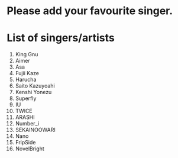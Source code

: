 # Please add your favourite singer.

# List of singers/artists
1. King Gnu
2. Aimer
3. Asa
4. Fujii Kaze
5. Harucha
6. Saito Kazuyoahi
7. Kenshi Yonezu
8. Superfly
9. IU
10. TWICE
11. ARASHI
12. Number_i
13. SEKAINOOWARI
14. Nano
15. FripSide
16. NovelBright
